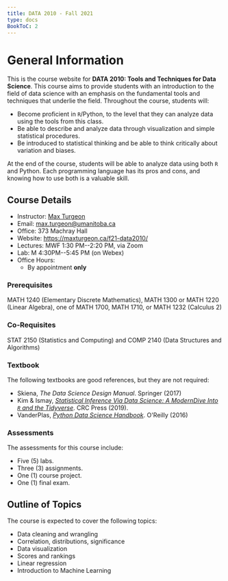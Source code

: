 ```yaml
---
title: DATA 2010 - Fall 2021
type: docs
BookToC: 2
---
```


# General Information

This is the course website for **DATA 2010: Tools and Techniques for Data Science**. This course aims to provide students with an introduction to the field of data science with an emphasis on the fundamental tools and techniques that underlie the field. Throughout the course, students will:

 - Become proficient in `R`/Python, to the level that they can analyze data using the tools from this class.
 - Be able to describe and analyze data through visualization and simple statistical procedures.
 - Be introduced to statistical thinking and be able to think critically about variation and biases.

At the end of the course, students will be able to analyze data using both `R` and Python. Each programming language has its pros and cons, and knowing how to use both is a valuable skill.

## Course Details

  - Instructor: [Max Turgeon](https://maxturgeon.ca/)
  - Email: <max.turgeon@umanitoba.ca>
  - Office: 373 Machray Hall
  - Website: <https://maxturgeon.ca/f21-data2010/>
  - Lectures: MWF 1:30 PM--2:20 PM, via Zoom
  - Lab: M 4:30PM--5:45 PM (on Webex)
  - Office Hours:
    + By appointment **only**
    


### Prerequisites

MATH 1240 (Elementary Discrete Mathematics), MATH 1300 or MATH 1220 (Linear Algebra), one of MATH 1700, MATH 1710, or MATH 1232 (Calculus 2)

### Co-Requisites

STAT 2150 (Statistics and Computing) and COMP 2140 (Data Structures and Algorithms)

### Textbook

The following textbooks are good references, but they are not required:

  - Skiena, *The Data Science Design Manual*. Springer (2017)
  - Kim & Ismay, [*Statistical Inference Via Data Science: A ModernDive Into `R` and the Tidyverse*](https://moderndive.com/). CRC Press (2019).
  - VanderPlas, [*Python Data Science Handbook*](https://jakevdp.github.io/PythonDataScienceHandbook/). O'Reilly (2016)

### Assessments

The assessments for this course include:

  - Five (5) labs.
  - Three (3) assignments.
  - One (1) course project.
  - One (1) final exam.

## Outline of Topics

The course is expected to cover the following topics:

  - Data cleaning and wrangling
  - Correlation, distributions, significance
  - Data visualization
  - Scores and rankings
  - Linear regression
  - Introduction to Machine Learning

